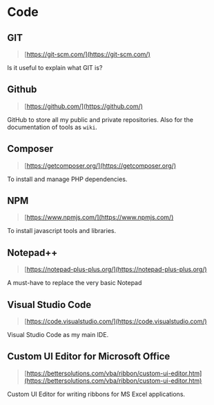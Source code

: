 # Code

## GIT

> [https://git-scm.com/](https://git-scm.com/)
> 
Is it useful to explain what GIT is?

## Github

> [https://github.com/](https://github.com/)

GitHub to store all my public and private repositories. Also for the documentation of tools as `wiki`.

## Composer

> [https://getcomposer.org/](https://getcomposer.org/)

To install and manage PHP dependencies.

## NPM

> [https://www.npmjs.com/](https://www.npmjs.com/)

To install javascript tools and libraries.

## Notepad++

> [https://notepad-plus-plus.org/](https://notepad-plus-plus.org/)

A must-have to replace the very basic Notepad

## Visual Studio Code

> [https://code.visualstudio.com/](https://code.visualstudio.com/)

Visual Studio Code as my main IDE.

## Custom UI Editor for Microsoft Office

> [https://bettersolutions.com/vba/ribbon/custom-ui-editor.htm](https://bettersolutions.com/vba/ribbon/custom-ui-editor.htm)

Custom UI Editor for writing ribbons for MS Excel applications.
